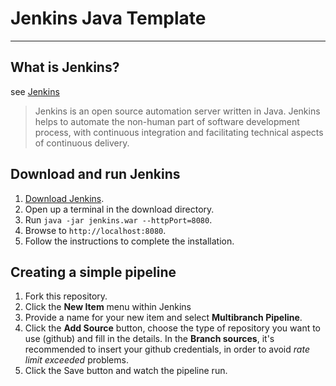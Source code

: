 # Jenkins Java Template
----
## What is Jenkins?
see [Jenkins](https://jenkins.io/)
> Jenkins is an open source automation server written in Java. Jenkins helps to automate the non-human part of software development process, with continuous integration and facilitating technical aspects of continuous delivery.

## Download and run Jenkins

1. [Download Jenkins](mirrors.jenkins.io/war-stable/latest/jenkins.war).
2. Open up a terminal in the download directory.
3. Run `java -jar jenkins.war --httpPort=8080`.
4. Browse to `http://localhost:8080`.
5. Follow the instructions to complete the installation.

## Creating a simple pipeline

1. Fork this repository.
2. Click the **New Item** menu within Jenkins
3. Provide a name for your new item and select **Multibranch Pipeline**.
4. Click the **Add Source** button, choose the type of repository you want to use (github) and fill in the details. In the **Branch sources**, it's recommended to insert your github credentials, in order to avoid *rate limit exceeded* problems.
5. Click the Save button and watch the pipeline run.